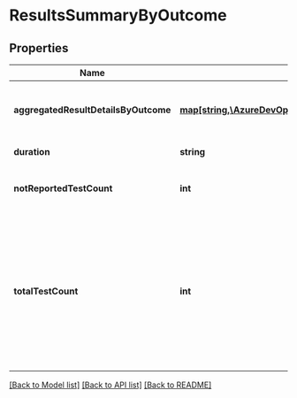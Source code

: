 # ResultsSummaryByOutcome

## Properties
Name | Type | Description | Notes
------------ | ------------- | ------------- | -------------
**aggregatedResultDetailsByOutcome** | [**map[string,\AzureDevOpsClient\TestResults\AzureDevOpsClient\TestResults\Model\AggregatedResultDetailsByOutcome]**](AggregatedResultDetailsByOutcome.md) | Aggregated result details for each test result outcome. | [optional] 
**duration** | **string** | Time taken by results. | [optional] 
**notReportedTestCount** | **int** | Total number of not reported test results. | [optional] 
**totalTestCount** | **int** | Total number of test results. (It includes NotImpacted test results as well which need to exclude while calculating pass/fail test result percentage). | [optional] 

[[Back to Model list]](../README.md#documentation-for-models) [[Back to API list]](../README.md#documentation-for-api-endpoints) [[Back to README]](../README.md)


